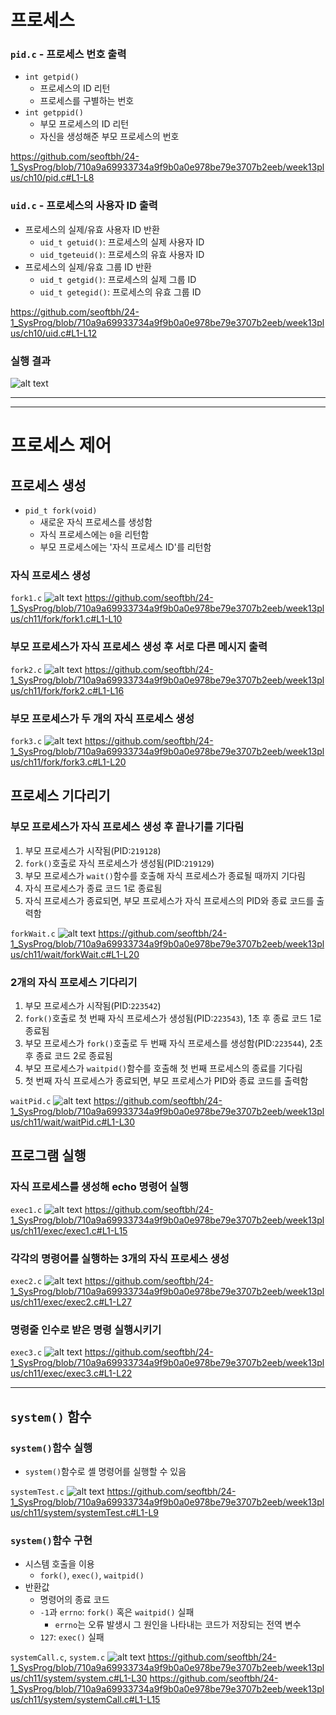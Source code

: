 # 프로세스
### `pid.c` - 프로세스 번호 출력
- `int getpid()`
	- 프로세스의 ID 리턴
	- 프로세스를 구별하는 번호
- `int getppid()`
	- 부모 프로세스의 ID 리턴
	- 자신을 생성해준 부모 프로세스의 번호

https://github.com/seoftbh/24-1_SysProg/blob/710a9a69933734a9f9b0a0e978be79e3707b2eeb/week13plus/ch10/pid.c#L1-L8

### `uid.c` - 프로세스의 사용자 ID 출력
- 프로세스의 실제/유효 사용자 ID 반환
	- `uid_t getuid()`: 프로세스의 실제 사용자 ID
	- `uid_tgeteuid()`: 프로세스의 유효 사용자 ID
- 프로세스의 실제/유효 그룹 ID 반환
	- `uid_t getgid()`: 프로세스의 실제 그룹 ID
	- `uid_t getegid()`: 프로세스의 유효 그룹 ID

https://github.com/seoftbh/24-1_SysProg/blob/710a9a69933734a9f9b0a0e978be79e3707b2eeb/week13plus/ch10/uid.c#L1-L12

### 실행 결과
![alt text](./md/image.png)

---
---
# 프로세스 제어

## 프로세스 생성
- `pid_t fork(void)`
	- 새로운 자식 프로세스를 생성함
	- 자식 프로세스에는 `0`을 리턴함
	- 부모 프로세스에는 '자식 프로세스 ID'를 리턴함
### 자식 프로세스 생성
`fork1.c`
![alt text](./md/image-1.png)
https://github.com/seoftbh/24-1_SysProg/blob/710a9a69933734a9f9b0a0e978be79e3707b2eeb/week13plus/ch11/fork/fork1.c#L1-L10

### 부모 프로세스가 자식 프로세스 생성 후 서로 다른 메시지 출력
`fork2.c`
![alt text](./md/image-2.png)
https://github.com/seoftbh/24-1_SysProg/blob/710a9a69933734a9f9b0a0e978be79e3707b2eeb/week13plus/ch11/fork/fork2.c#L1-L16

### 부모 프로세스가 두 개의 자식 프로세스 생성
`fork3.c`
![alt text](./md/image-3.png)
https://github.com/seoftbh/24-1_SysProg/blob/710a9a69933734a9f9b0a0e978be79e3707b2eeb/week13plus/ch11/fork/fork3.c#L1-L20

## 프로세스 기다리기

### 부모 프로세스가 자식 프로세스 생성 후 끝나기를 기다림
1. 부모 프로세스가 시작됨(PID:`219128`)
2. `fork()`호출로 자식 프로세스가 생성됨(PID:`219129`)
4. 부모 프로세스가 `wait()`함수를 호출해 자식 프로세스가 종료될 때까지 기다림
3. 자식 프로세스가 종료 코드 1로 종료됨
5. 자식 프로세스가 종료되면, 부모 프로세스가 자식 프로세스의 PID와 종료 코드를 출력함

`forkWait.c`
![alt text](./md/image-4.png)
https://github.com/seoftbh/24-1_SysProg/blob/710a9a69933734a9f9b0a0e978be79e3707b2eeb/week13plus/ch11/wait/forkWait.c#L1-L20

### 2개의 자식 프로세스 기다리기
1. 부모 프로세스가 시작됨(PID:`223542`)
2. `fork()`호출로 첫 번째 자식 프로세스가 생성됨(PID:`223543`), 1초 후 종료 코드 1로 종료됨
3. 부모 프로세스가 `fork()`호출로 두 번째 자식 프로세스를 생성함(PID:`223544`), 2초 후 종료 코드 2로 종료됨
4. 부모 프로세스가 `waitpid()`함수를 호출해 첫 번째 프로세스의 종료를 기다림
5. 첫 번째 자식 프로세스가 종료되면, 부모 프로세스가 PID와 종료 코드를 출력함

`waitPid.c`
![alt text](./md/image-5.png)
https://github.com/seoftbh/24-1_SysProg/blob/710a9a69933734a9f9b0a0e978be79e3707b2eeb/week13plus/ch11/wait/waitPid.c#L1-L30

## 프로그램 실행

### 자식 프로세스를 생성해 echo 명령어 실행
`exec1.c`
![alt text](./md/image-6.png)
https://github.com/seoftbh/24-1_SysProg/blob/710a9a69933734a9f9b0a0e978be79e3707b2eeb/week13plus/ch11/exec/exec1.c#L1-L15

### 각각의 명령어를 실행하는 3개의 자식 프로세스 생성
`exec2.c`
![alt text](./md/image-7.png)
https://github.com/seoftbh/24-1_SysProg/blob/710a9a69933734a9f9b0a0e978be79e3707b2eeb/week13plus/ch11/exec/exec2.c#L1-L27

### 명령줄 인수로 받은 명령 실행시키기
`exec3.c`
![alt text](./md/image-8.png)
https://github.com/seoftbh/24-1_SysProg/blob/710a9a69933734a9f9b0a0e978be79e3707b2eeb/week13plus/ch11/exec/exec3.c#L1-L22

---
## `system()` 함수

### `system()`함수 실행
- `system()`함수로 셸 명령어를 실행할 수 있음

`systemTest.c`
![alt text](./md/image-9.png)
https://github.com/seoftbh/24-1_SysProg/blob/710a9a69933734a9f9b0a0e978be79e3707b2eeb/week13plus/ch11/system/systemTest.c#L1-L9

### `system()`함수 구현
- 시스템 호출을 이용
	- `fork()`, `exec()`, `waitpid()`
- 반환값
	- 명령어의 종료 코드
	- `-1`과 `errno`: `fork()` 혹은 `waitpid()` 실패
		- `errno`는 오류 발생시 그 원인을 나타내는 코드가 저장되는 전역 변수
	- `127`: `exec()` 실패

`systemCall.c`, `system.c`
![alt text](./md/image-10.png)
https://github.com/seoftbh/24-1_SysProg/blob/710a9a69933734a9f9b0a0e978be79e3707b2eeb/week13plus/ch11/system/system.c#L1-L30
https://github.com/seoftbh/24-1_SysProg/blob/710a9a69933734a9f9b0a0e978be79e3707b2eeb/week13plus/ch11/system/systemCall.c#L1-L15
